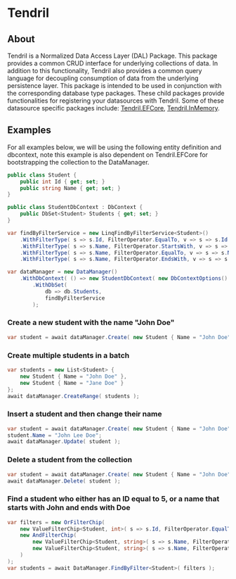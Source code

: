 # Tendril

## About
Tendril is a Normalized Data Access Layer (DAL) Package.
This package provides a common CRUD interface for underlying collections of data.
In addition to this functionality, Tendril also provides a common query language for decoupling consumption of data from the underlying persistence layer.
This package is intended to be used in conjunction with the corresponding database type packages. These child packages provide functionalities for registering your datasources with Tendril.
Some of these datasource specific packages include: [Tendril.EFCore](https://www.nuget.org/packages/Tendril.EFCore), [Tendril.InMemory](https://www.nuget.org/packages/Tendril.InMemory).

## Examples
For all examples below, we will be using the following entity definition and dbcontext, note this example is also dependent on Tendril.EFCore for bootstrapping the collection to the DataManager.

```C#
public class Student {
	public int Id { get; set; }
	public string Name { get; set; }
}

public class StudentDbContext : DbContext {
	public DbSet<Student> Students { get; set; }
}

var findByFilterService = new LinqFindByFilterService<Student>()
	.WithFilterType( s => s.Id, FilterOperator.EqualTo, v => s => s.Id == v.First() )
	.WithFilterType( s => s.Name, FilterOperator.StartsWith, v => s => s.Name.StartsWith( v.Single() ) )
	.WithFilterType( s => s.Name, FilterOperator.EqualTo, v => s => s.Name == v.Single() )
	.WithFilterType( s => s.Name, FilterOperator.EndsWith, v => s => s.Name.EndsWith( v.Single() ) );

var dataManager = new DataManager()
	.WithDbContext( () => new StudentDbContext( new DbContextOptions() ) )
		.WithDbSet(
			db => db.Students,
			findByFilterService
		);
```
### Create a new student with the name "John Doe"
```C#
var student = await dataManager.Create( new Student { Name = "John Doe" } );
```

### Create multiple students in a batch
```C#
var students = new List<Student> {
	new Student { Name = "John Doe" },
	new Student { Name = "Jane Doe" }
};
await dataManager.CreateRange( students );
```

### Insert a student and then change their name
```C#
var student = await dataManager.Create( new Student { Name = "John Doe" } );
student.Name = "John Lee Doe";
await dataManager.Update( student );
```
### Delete a student from the collection
```C#
var student = await dataManager.Create( new Student { Name = "John Doe" } );
await dataManager.Delete( student );
```

### Find a student who either has an ID equal to 5, or a name that starts with John and ends with Doe
```C#
var filters = new OrFilterChip(
	new ValueFilterChip<Student, int>( s => s.Id, FilterOperator.EqualTo, 5 ),
	new AndFilterChip(
		new ValueFilterChip<Student, string>( s => s.Name, FilterOperator.StartsWith, "John" ),
		new ValueFilterChip<Student, string>( s => s.Name, FilterOperator.EndsWith, "Doe" )
	)
);
var students = await DataManager.FindByFilter<Student>( filters );
```